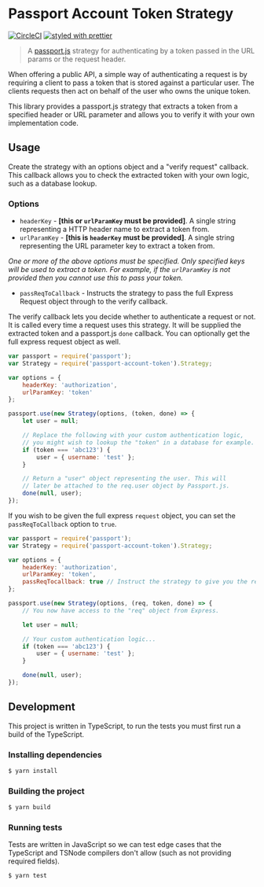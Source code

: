 # Passport Account Token Strategy
[![CircleCI](https://circleci.com/gh/gradient/passport-account-token.svg?style=shield&circle-token=968f6103ffa962b0d3c7a759e3d0cd2d1f525eed)](https://circleci.com/gh/gradient/passport-account-token)
[![styled with prettier](https://img.shields.io/badge/styled_with-prettier-ff69b4.svg)](https://github.com/prettier/prettier)

> A [passport.js](http://passportjs.org/) strategy for authenticating by a
token passed in the URL params or the request header.

When offering a public API, a simple way of authenticating a request is by
requiring a client to pass a token that is stored against
a particular user. The clients requests then act on behalf of the user who owns
the unique token.

This library provides a passport.js strategy that extracts a token from a
specified header or URL parameter and allows you to verify
it with your own implementation code.

## Usage

Create the strategy with an options object and a "verify request" callback.
This callback allows you to check the extracted token with your own logic,
such as a database lookup.

### Options

* `headerKey` - **[this or `urlParamKey` must be provided]**. A single string
representing a HTTP header
name to extract a token from.
* `urlParamKey` - **[this is `headerKey` must be provided]**. A single string
representing the URL parameter key to extract a token from.

_One or more of the above options must be specified. Only specified keys will
be used to extract a token. For example, if the `urlParamKey` is not provided
then you cannot use this to pass your token._

* `passReqToCallback` - Instructs the strategy to pass the full Express
Request object through to the verify callback.

The verify callback lets you decide whether to authenticate a request or not.
It is called every time a request uses this strategy. It will be supplied the
extracted token and a passport.js `done` callback. You can optionally get the
full express request object as well.

```js
var passport = require('passport');
var Strategy = require('passport-account-token').Strategy;

var options = {
    headerKey: 'authorization',
    urlParamKey: 'token'
};

passport.use(new Strategy(options, (token, done) => {
    let user = null;

    // Replace the following with your custom authentication logic,
    // you might wish to lookup the "token" in a database for example.
    if (token === 'abc123') {
        user = { username: 'test' };
    }

    // Return a "user" object representing the user. This will
    // later be attached to the req.user object by Passport.js.
    done(null, user);
});
```

If you wish to be given the full express `request` object, you can set the
`passReqToCallback` option to `true`.

```js
var passport = require('passport');
var Strategy = require('passport-account-token').Strategy;

var options = {
    headerKey: 'authorization',
    urlParamKey: 'token',
    passReqTocallback: true // Instruct the strategy to give you the req.
};

passport.use(new Strategy(options, (req, token, done) => {
    // You now have access to the "req" object from Express.

    let user = null;

    // Your custom authentication logic...
    if (token === 'abc123') {
        user = { username: 'test' };
    }

    done(null, user);
});
```

## Development

This project is written in TypeScript, to run the tests you must first run
a build of the TypeScript.

### Installing dependencies

```sh
$ yarn install
```

### Building the project
```sh
$ yarn build
```

### Running tests

Tests are written in JavaScript so we can test edge cases that the TypeScript
and TSNode compilers don't allow (such as not providing required fields).

```sh
$ yarn test
```

